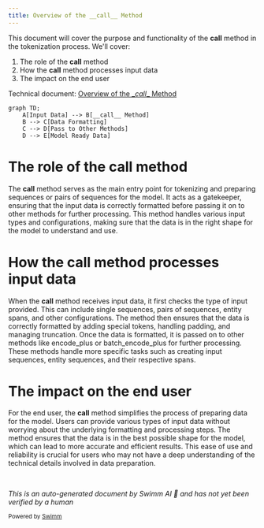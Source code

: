 ```yaml
---
title: Overview of the __call__ Method
---
```

This document will cover the purpose and functionality of the **call** method in the tokenization process. We'll cover:

1. The role of the **call** method
2. How the **call** method processes input data
3. The impact on the end user

Technical document: <SwmLink doc-title="Overview of the __call__ Method">[Overview of the \__call_\_ Method](/.swm/overview-of-the-__call__-method.tkrj0sit.sw.md)</SwmLink>

```mermaid
graph TD;
    A[Input Data] --> B[__call__ Method]
    B --> C[Data Formatting]
    C --> D[Pass to Other Methods]
    D --> E[Model Ready Data]
```

# The role of the **call** method

The **call** method serves as the main entry point for tokenizing and preparing sequences or pairs of sequences for the model. It acts as a gatekeeper, ensuring that the input data is correctly formatted before passing it on to other methods for further processing. This method handles various input types and configurations, making sure that the data is in the right shape for the model to understand and use.

# How the **call** method processes input data

When the **call** method receives input data, it first checks the type of input provided. This can include single sequences, pairs of sequences, entity spans, and other configurations. The method then ensures that the data is correctly formatted by adding special tokens, handling padding, and managing truncation. Once the data is formatted, it is passed on to other methods like encode_plus or batch_encode_plus for further processing. These methods handle more specific tasks such as creating input sequences, entity sequences, and their respective spans.

# The impact on the end user

For the end user, the **call** method simplifies the process of preparing data for the model. Users can provide various types of input data without worrying about the underlying formatting and processing steps. The method ensures that the data is in the best possible shape for the model, which can lead to more accurate and efficient results. This ease of use and reliability is crucial for users who may not have a deep understanding of the technical details involved in data preparation.

&nbsp;

*This is an auto-generated document by Swimm AI 🌊 and has not yet been verified by a human*

<SwmMeta version="3.0.0" repo-id="Z2l0aHViJTNBJTNBdHJhbnNmb3JtZXJzJTNBJTNBc2h1anV1dQ==" repo-name="transformers"><sup>Powered by [Swimm](/)</sup></SwmMeta>
